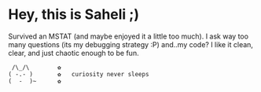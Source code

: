 # Hey, this is Saheli ;)
Survived an MSTAT (and maybe enjoyed it a little too much). I ask way too many questions (its my debugging strategy :P) and..my code? I like it clean, clear, and just chaotic enough to be fun.  

     /\_/\        ✿  
    ( -.- )       ✿   curiosity never sleeps  
    (  -  )~      ✿
  





